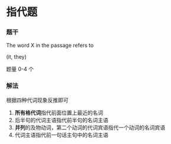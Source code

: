 # 指代题

### 题干

The word X in the passage refers to

(it, they)

题量 0-4 个

### 解法

根据四种代词现象反推即可

1. **所有格代词**指代前面位置上最近的名词
2. 后半句的代词主语指代前半句的名词主语
3. **并列**的及物动词，第二个动词的代词宾语指代一个动词的名词宾语
4. 代词主语指代前一句话主句中的名词主语
